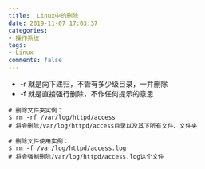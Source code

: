 ```yaml
---
title:  Linux中的删除
date: 2019-11-07 17:03:37
categories:
- 操作系统
tags:
- Linux
comments: false
---
```




- -r 就是向下递归，不管有多少级目录，一并删除
- -f 就是直接强行删除，不作任何提示的意思


<!-- more -->

```shell
# 删除文件夹实例：
$ rm -rf /var/log/httpd/access
# 将会删除/var/log/httpd/access目录以及其下所有文件、文件夹

# 删除文件使用实例：
$ rm -f /var/log/httpd/access.log
# 将会强制删除/var/log/httpd/access.log这个文件
```
